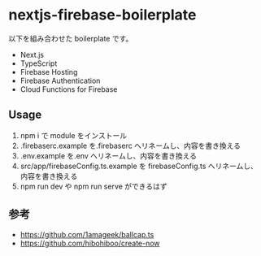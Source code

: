 # nextjs-firebase-boilerplate

以下を組み合わせた boilerplate です。

- Next.js
- TypeScript
- Firebase Hosting
- Firebase Authentication
- Cloud Functions for Firebase

## Usage

1. npm i で module をインストール
2. .firebaserc.example を.firebaserc へリネームし、内容を書き換える
3. .env.example を.env へリネームし、内容を書き換える
4. src/app/firebaseConfig.ts.example を firebaseConfig.ts へリネームし、内容を書き換える
5. npm run dev や npm run serve ができるはず

## 参考

- https://github.com/1amageek/ballcap.ts
- https://github.com/hibohiboo/create-now
